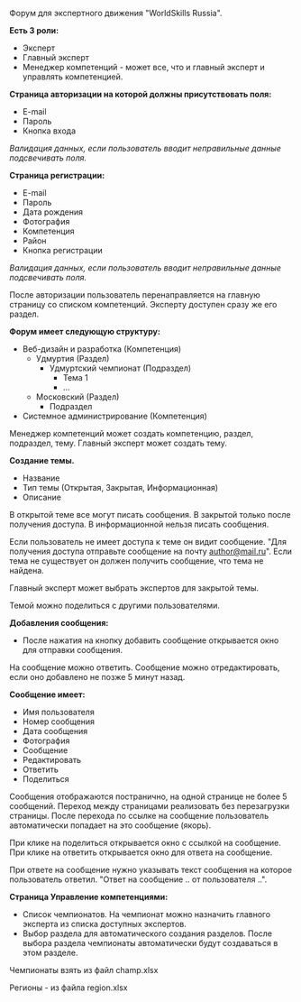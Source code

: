 Форум для экспертного движения "WorldSkills Russia". 

**Есть 3 роли:**
- Эксперт
- Главный эксперт
- Менеджер компетенций - может все, что и главный эксперт и управлять компетенцией.

**Страница авторизации на которой должны присутствовать поля:**
- E-mail
- Пароль
- Кнопка входа

_Валидация данных, если пользователь вводит неправильные данные подсвечивать поля._

**Страница регистрации:**
- E-mail
- Пароль
- Дата рождения
- Фотография
- Компетенция
- Район
- Кнопка регистрации

_Валидация данных, если пользователь вводит неправильные данные подсвечивать поля._

После авторизации пользователь перенаправляется на главную страницу со списком компетенций. Эксперту доступен сразу же его раздел.

**Форум имеет следующую структуру:**
- Веб-дизайн и разработка (Компетенция)
    - Удмуртия (Раздел)
	    - Удмуртский чемпионат (Подраздел)
		    - Тема 1
		    - …
    - Московский (Раздел)
        - Подраздел
- Системное администрирование (Компетенция)

Менеджер компетенций может создать компетенцию, раздел, подраздел, тему.
Главный эксперт может создать тему.

**Создание темы.**
- Название
- Тип темы (Открытая, Закрытая, Информационная)
- Описание

В открытой теме все могут писать сообщения. В закрытой только после получения доступа. В информационной нельзя писать сообщения.

Если пользователь не имеет доступа к теме он видит сообщение. "Для получения доступа отправьте сообщение на почту author@mail.ru". Если тема не существует он должен получить сообщение, что тема не найдена.

Главный эксперт может выбрать экспертов для закрытой темы.

Темой можно поделиться с другими пользователями.

**Добавления сообщения:**
- После нажатия на кнопку добавить сообщение открывается окно для отправки сообщения.

На сообщение можно ответить. Сообщение можно отредактировать, если оно добавлено не позже 5 минут назад.

**Сообщение имеет:**
- Имя пользователя
- Номер сообщения
- Дата сообщения
- Фотография
- Сообщение
- Редактировать
- Ответить
- Поделиться

Сообщения отображаются постранично, на одной странице не более 5 сообщений. Переход между страницами реализовать без перезагрузки страницы. После перехода по ссылке на сообщение пользователь автоматически попадает на это сообщение (якорь).

При клике на поделиться открывается окно с ссылкой на сообщение.
При клике на ответить открывается окно для ответа на сообщение.

При ответе на сообщение нужно указывать текст сообщения на которое пользователь ответил. "Ответ на сообщение .. от пользователя ..".

**Страница Управление компетенциями:**
- Список чемпионатов. На чемпионат можно назначить главного эксперта из списка доступных экспертов.
- Выбор раздела для автоматического создания разделов. После выбора раздела чемпионаты автоматически будут создаваться в этом разделе.

Чемпионаты взять из файл champ.xlsx

Регионы - из файла region.xlsx

